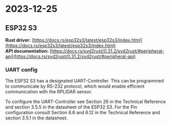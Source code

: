 # 2023-12-25

## ESP32 S3
**Rust driver:** [https://docs.rs/esp32s3/latest/esp32s3/index.html](https://docs.rs/esp32s3/latest/esp32s3/index.html)<br>
**API documentation:** [https://docs.rs/svd2rust/0.31.2/svd2rust/#peripheral-api](https://docs.rs/svd2rust/0.31.2/svd2rust/#peripheral-api)<br>

### UART config
The ESP32 S3 has a designated UART-Controller. This can be programmed to
communicate by RS-232 protocol, which would enable efficient communication
with the RPLIDAR sensor.

To configure the UART-Controller see Section 26 in the Technical Reference
and section 3.5.5 in the datasheet of the ESP32 S3.
For the Pin configuration consult Section 6.6 and 6.12 in the Technical Reference
and section 3.5.1 in the datasheet.
